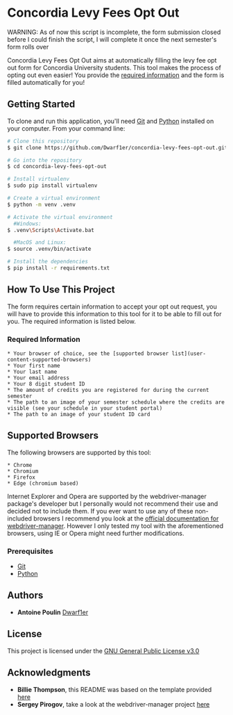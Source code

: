 # Concordia Levy Fees Opt Out

WARNING: As of now this script is incomplete, the form submission closed before I could finish the script, I will complete it once the next semester's form rolls over

Concordia Levy Fees Opt Out aims at automatically filling the levy fee opt out form for Concordia University students. This tool makes the process of opting out even easier! You provide the [required information](user-content-required-information) and the form is filled automatically for you!

## Getting Started

To clone and run this application, you'll need [Git](https://git-scm.com) and [Python](https://www.python.org/downloads/) installed on your computer. From your command line:

```bash
# Clone this repository
$ git clone https://github.com/Dwarf1er/concordia-levy-fees-opt-out.git

# Go into the repository
$ cd concordia-levy-fees-opt-out

# Install virtualenv
$ sudo pip install virtualenv

# Create a virtual environment
$ python -m venv .venv

# Activate the virtual environment
  #Windows:
$ .venv\Scripts\Activate.bat

  #MacOS and Linux:
$ source .venv/bin/activate

# Install the dependencies
$ pip install -r requirements.txt
```

## How To Use This Project

The form requires certain information to accept your opt out request, you will have to provide this information to this tool for it to be able to fill out for you. The required information is listed below.

### Required Information

    * Your browser of choice, see the [supported browser list](user-content-supported-browsers)
    * Your first name
    * Your last name
    * Your email address
    * Your 8 digit student ID
    * The amount of credits you are registered for during the current semester
    * The path to an image of your semester schedule where the credits are visible (see your schedule in your student portal)
    * The path to an image of your student ID card

## Supported Browsers

The following browsers are supported by this tool:

    * Chrome
    * Chromium
    * Firefox
    * Edge (chromium based)

Internet Explorer and Opera are supported by the webdriver-manager package's developer but I personally would not recommend their use and decided not to include them. If you ever want to use any of these non-included browsers I recommend you look at the [official documentation for webdriver-manager](https://github.com/SergeyPirogov/webdriver_manager). However I only tested my tool with the aforementioned browsers, using IE or Opera might need further modifications.

### Prerequisites
 
- [Git](https://git-scm.com)
- [Python](https://www.python.org/downloads/)

## Authors

  - **Antoine Poulin**
    [Dwarf1er](https://github.com/Dwarf1er)

## License

This project is licensed under the [GNU General Public License v3.0](LICENSE)

## Acknowledgments

  - **Billie Thompson**, this README was based on the template provided [here](https://github.com/PurpleBooth/a-good-readme-template)
  - **Sergey Pirogov**, take a look at the webdriver-manager project [here](https://github.com/SergeyPirogov/webdriver_manager)
